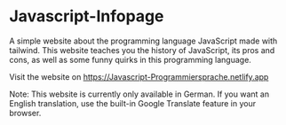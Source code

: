 # Javascript-Infopage
A simple website about the programming language JavaScript made with tailwind. This website teaches you the history of JavaScript, its pros and cons, as well as some funny quirks in this programming language.

Visit the website on https://Javascript-Programmiersprache.netlify.app

Note: This website is currently only available in German. If you want an English translation, use the built-in Google Translate feature in your browser. 

